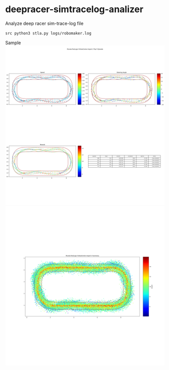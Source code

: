 # deepracer-simtracelog-analizer
 Analyze deep racer sim-trace-log file  

```
src python3 stla.py logs/robomaker.log
```
 Sample
![](src/img/Murata-TestLogic-FollowCenter-import-3_top5.png)
![](src/img/Murata-TestLogic-FollowCenter-import-3_summary.png)

